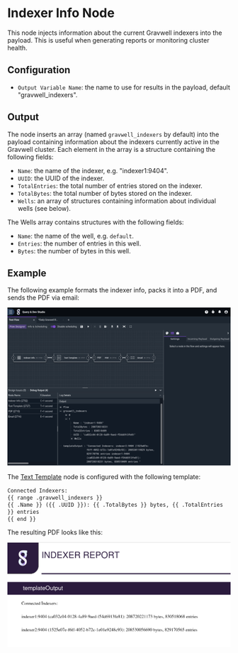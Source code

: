 # Indexer Info Node

This node injects information about the current Gravwell indexers into the payload. This is useful when generating reports or monitoring cluster health.

## Configuration

* `Output Variable Name`: the name to use for results in the payload, default "gravwell_indexers".

## Output

The node inserts an array (named `gravwell_indexers` by default) into the payload containing information about the indexers currently active in the Gravwell cluster. Each element in the array is a structure containing the following fields:

* `Name`: the name of the indexer, e.g. "indexer1:9404".
* `UUID`: the UUID of the indexer.
* `TotalEntries`: the total number of entries stored on the indexer.
* `TotalBytes`: the total number of bytes stored on the indexer.
* `Wells`: an array of structures containing information about individual wells (see below).

The Wells array contains structures with the following fields:

* `Name`: the name of the well, e.g. `default`.
* `Entries`: the number of entries in this well.
* `Bytes`: the number of bytes in this well.

## Example

The following example formats the indexer info, packs it into a PDF, and sends the PDF via email:

![](indexerinfo-example.png)

The [Text Template](template) node is configured with the following template:

```
Connected Indexers:
{{ range .gravwell_indexers }}
{{ .Name }} ({{ .UUID }}): {{ .TotalBytes }} bytes, {{ .TotalEntries }} entries
{{ end }}
```

The resulting PDF looks like this:

![](indexerinfo-report.png)
